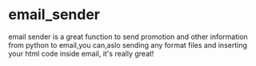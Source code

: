 # email_sender
email sender is a great function to send promotion and other information from python to email,you can,aslo sending any format files and inserting 
your html code inside email,
it's really great!
